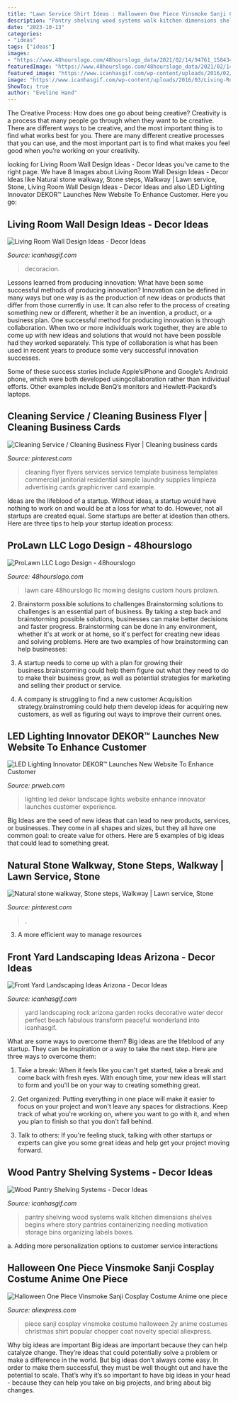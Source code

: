 ```yaml
---
title: "Lawn Service Shirt Ideas : Halloween One Piece Vinsmoke Sanji Cosplay Costume Anime One Piece"
description: "Pantry shelving wood systems walk kitchen dimensions shelves begins where story pantries containerizing needing motivation storage bins organizing labels boxes"
date: "2023-10-13"
categories:
- "ideas"
tags: ["ideas"]
images:
- "https://www.48hourslogo.com/48hourslogo_data/2021/02/14/94761_1584349196.png"
featuredImage: "https://www.48hourslogo.com/48hourslogo_data/2021/02/14/94761_1584349196.png"
featured_image: "https://www.icanhasgif.com/wp-content/uploads/2016/02/Wood-Pantry-Shelving-Systems.jpg"
image: "https://www.icanhasgif.com/wp-content/uploads/2016/03/Living-Room-Wall-Design-Ideas.jpg"
ShowToc: true
author: "Eveline Hand"
---
```



The Creative Process: How does one go about being creative?
Creativity is a process that many people go through when they want to be creative. There are different ways to be creative, and the most important thing is to find what works best for you. There are many different creative processes that you can use, and the most important part is to find what makes you feel good when you’re working on your creativity.

	

		
looking for Living Room Wall Design Ideas - Decor Ideas you've came to the right page. We have 8 Images about Living Room Wall Design Ideas - Decor Ideas like Natural stone walkway, Stone steps, Walkway | Lawn service, Stone, Living Room Wall Design Ideas - Decor Ideas and also LED Lighting Innovator DEKOR™ Launches New Website To Enhance Customer. Here you go:
		
    
## Living Room Wall Design Ideas - Decor Ideas

<img loading=lazy src="https://www.icanhasgif.com/wp-content/uploads/2016/03/Living-Room-Wall-Design-Ideas.jpg" onerror="this.onerror=null;this.src='https://tse3.mm.bing.net/th?id=OIP.hQcGqrL37SqkY3PHmKmAyQHaHB&amp;pid=15.1';" alt="Living Room Wall Design Ideas - Decor Ideas">

_Source: icanhasgif.com_

>decoracion. 

	

Lessons learned from producing innovation: What have been some successful methods of producing innovation?
Innovation can be defined in many ways but one way is as the production of new ideas or products that differ from those currently in use. It can also refer to the process of creating something new or different, whether it be an invention, a product, or a business plan.
One successful method for producing innovation is through collaboration. When two or more individuals work together, they are able to come up with new ideas and solutions that would not have been possible had they worked separately. This type of collaboration is what has been used in recent years to produce some very successful innovation successes.

Some of these success stories include Apple’siPhone and Google’s Android phone, which were both developed usingcollaboration rather than individual efforts. Other examples include BenQ’s monitors and Hewlett-Packard’s laptops.

    
## Cleaning Service / Cleaning Business Flyer | Cleaning Business Cards

<img loading=lazy src="https://i.pinimg.com/736x/7e/0f/ea/7e0fea62f4b71169d8375c64dc6a30fd.jpg" onerror="this.onerror=null;this.src='https://tse4.mm.bing.net/th?id=OIP.JsvTKvAUq4cJL9eGO-FlBgHaTV&amp;pid=15.1';" alt="Cleaning Service / Cleaning Business Flyer | Cleaning business cards">

_Source: pinterest.com_

>cleaning flyer flyers services service template business templates commercial janitorial residential sample laundry supplies limpieza advertising cards graphicriver card example. 

	

Ideas are the lifeblood of a startup. Without ideas, a startup would have nothing to work on and would be at a loss for what to do. However, not all startups are created equal. Some startups are better at ideation than others. Here are three tips to help your startup ideation process:

    
## ProLawn LLC Logo Design - 48hourslogo

<img loading=lazy src="https://www.48hourslogo.com/48hourslogo_data/2021/02/14/94761_1584349196.png" onerror="this.onerror=null;this.src='https://tse2.mm.bing.net/th?id=OIP.DZmcpP9x1skjRc87TJwV_QAAAA&amp;pid=15.1';" alt="ProLawn LLC Logo Design - 48hourslogo">

_Source: 48hourslogo.com_

>lawn care 48hourslogo llc mowing designs custom hours prolawn. 

	

2. Brainstorm possible solutions to challenges
Brainstorming solutions to challenges is an essential part of business. By taking a step back and brainstorming possible solutions, businesses can make better decisions and faster progress. Brainstorming can be done in any environment, whether it's at work or at home, so it's perfect for creating new ideas and solving problems. Here are two examples of how brainstorming can help businesses: 
1. A startup needs to come up with a plan for growing their business.brainstorming could help them figure out what they need to do to make their business grow, as well as potential strategies for marketing and selling their product or service.

2. A company is struggling to find a new customer Acquisition strategy.brainstroming could help them develop ideas for acquiring new customers, as well as figuring out ways to improve their current ones.

    
## LED Lighting Innovator DEKOR™ Launches New Website To Enhance Customer

<img loading=lazy src="http://ww1.prweb.com/prfiles/2013/06/06/11639564/empress-landscape-lights.jpg" onerror="this.onerror=null;this.src='https://tse1.mm.bing.net/th?id=OIP.puzfa9Sdk0cf7vNkw6nSCAHaE8&amp;pid=15.1';" alt="LED Lighting Innovator DEKOR™ Launches New Website To Enhance Customer">

_Source: prweb.com_

>lighting led dekor landscape lights website enhance innovator launches customer experience. 

	

Big Ideas are the seed of new ideas that can lead to new products, services, or businesses. They come in all shapes and sizes, but they all have one common goal: to create value for others. Here are 5 examples of big ideas that could lead to something great.

    
## Natural Stone Walkway, Stone Steps, Walkway | Lawn Service, Stone

<img loading=lazy src="https://i.pinimg.com/736x/32/15/b0/3215b0f15ad2c7b9a06835baa4f2a38d.jpg" onerror="this.onerror=null;this.src='https://tse4.mm.bing.net/th?id=OIP.pzPflqlNHqHeHx5YDNazKQHaJ3&amp;pid=15.1';" alt="Natural stone walkway, Stone steps, Walkway | Lawn service, Stone">

_Source: pinterest.com_

>. 

	

3. A more efficient way to manage resources

    
## Front Yard Landscaping Ideas Arizona - Decor Ideas

<img loading=lazy src="https://www.icanhasgif.com/wp-content/uploads/2015/03/Front-Yard-Landscaping-Ideas-Arizona-1024x768.jpg" onerror="this.onerror=null;this.src='https://tse4.mm.bing.net/th?id=OIP.c7OrO4OR-2270RqPuzH0BQHaFj&amp;pid=15.1';" alt="Front Yard Landscaping Ideas Arizona - Decor Ideas">

_Source: icanhasgif.com_

>yard landscaping rock arizona garden rocks decorative water decor perfect beach fabulous transform peaceful wonderland into icanhasgif. 

	

What are some ways to overcome them?
Big ideas are the lifeblood of any startup. They can be inspiration or a way to take the next step. Here are three ways to overcome them:
1) Take a break: When it feels like you can't get started, take a break and come back with fresh eyes. With enough time, your new ideas will start to form and you'll be on your way to creating something great.

2) Get organized: Putting everything in one place will make it easier to focus on your project and won't leave any spaces for distractions. Keep track of what you're working on, where you want to go with it, and when you plan to finish so that you don't fall behind.

3) Talk to others: If you're feeling stuck, talking with other startups or experts can give you some great ideas and help get your project moving forward.

    
## Wood Pantry Shelving Systems - Decor Ideas

<img loading=lazy src="https://www.icanhasgif.com/wp-content/uploads/2016/02/Wood-Pantry-Shelving-Systems.jpg" onerror="this.onerror=null;this.src='https://tse3.mm.bing.net/th?id=OIP.qLe9Htws5rrBHWGiwHcCygHaLI&amp;pid=15.1';" alt="Wood Pantry Shelving Systems - Decor Ideas">

_Source: icanhasgif.com_

>pantry shelving wood systems walk kitchen dimensions shelves begins where story pantries containerizing needing motivation storage bins organizing labels boxes. 

	

a. Adding more personalization options to customer service interactions 

    
## Halloween One Piece Vinsmoke Sanji Cosplay Costume Anime One Piece

<img loading=lazy src="https://ae01.alicdn.com/kf/HTB1hvoTinlYBeNjSszcq6zwhFXaa/Halloween-One-Piece-Vinsmoke-Sanji-Cosplay-Costume-Anime-one-piece-Chopper-Cosplay-full-set-coat-shirt.jpg" onerror="this.onerror=null;this.src='https://tse3.mm.bing.net/th?id=OIP.IIQ3C6J66SA-OPKXl-0krQHaLK&amp;pid=15.1';" alt="Halloween One Piece Vinsmoke Sanji Cosplay Costume Anime one piece">

_Source: aliexpress.com_

>piece sanji cosplay vinsmoke costume halloween 2y anime costumes christmas shirt popular chopper coat novelty special aliexpress. 

	

Why big ideas are important
Big ideas are important because they can help catalyze change. They’re ideas that could potentially solve a problem or make a difference in the world. But big ideas don’t always come easy. In order to make them successful, they must be well thought out and have the potential to scale.
That’s why it’s so important to have big ideas in your head - because they can help you take on big projects, and bring about big changes.

